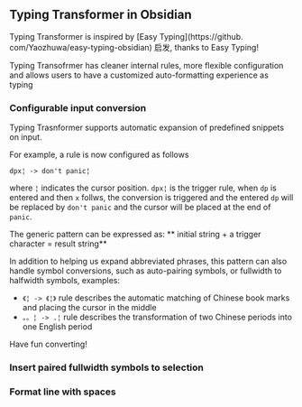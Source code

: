 

## Typing Transformer in Obsidian

Typing Transformer is inspired by [Easy Typing](https://github. com/Yaozhuwa/easy-typing-obsidian) 启发, thanks to Easy Typing!

Typing Transofrmer has cleaner internal rules, more flexible configuration and allows users to have a customized auto-formatting experience as typing



### Configurable input conversion


Typing Trasnformer supports automatic expansion of predefined snippets on input.

For example, a rule is now configured as follows

```
dpx¦ -> don't panic¦
```

where `¦` indicates the cursor position. `dpx¦` is the trigger rule, when `dp` is entered and then `x` follws, the conversion is triggered and the entered `dp` will be replaced by `don't panic` and the cursor will be placed at the end of `panic`.


The generic pattern can be expressed as: ** initial string + a trigger character = result string**

In addition to helping us expand abbreviated phrases, this pattern can also handle symbol conversions, such as auto-pairing symbols, or fullwidth to halfwidth symbols, examples:
- `《¦ -> 《¦》` rule describes the automatic matching of Chinese book marks and placing the cursor in the middle
- `。。¦ -> .¦` rule describes the transformation of two Chinese periods into one English period


Have fun converting!

### Insert paired fullwidth symbols to selection


### Format line with spaces
